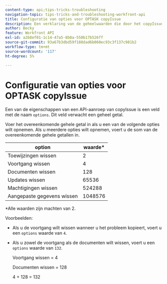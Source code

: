 ```yaml
---
content-type: api;tips-tricks-troubleshooting
navigation-topic: tips-tricks-and-troubleshooting-workfront-api
title: Configuratie van opties voor OPTASK copyIssue
description: Een verklaring van de geheelwaarden die door het copyIssue eindpunt worden verwacht.
author: Becky
feature: Workfront API
exl-id: a2b8ef01-1c14-47a5-8b0a-550b17b526ff
source-git-commit: 93a67b3dbd59f188dad6b060ec93c3f137c981b2
workflow-type: tm+mt
source-wordcount: '117'
ht-degree: 5%

---
```


# Configuratie van opties voor OPTASK copyIssue


Een van de eigenschappen van een API-aanroep van copyIssue is een veld met de naam `options`. Dit veld verwacht een geheel getal.

Voer het overeenkomende gehele getal in als u een van de volgende opties wilt opnemen. Als u meerdere opties wilt opnemen, voert u de som van de overeenkomende gehele getallen in.

| option | waarde* |
|---|---|
| Toewijzingen wissen | 2 |
| Voortgang wissen | 4 |
| Documenten wissen | 128 |
| Updates wissen | 65536 |
| Machtigingen wissen | 524288 |
| Aangepaste gegevens wissen | 1048576 |

*Alle waarden zijn machten van 2.

Voorbeelden:

* Als u de voortgang wilt wissen wanneer u het probleem kopieert, voert u een `options` waarde van `4`.

* Als u zowel de voortgang als de documenten wilt wissen, voert u een `options` waarde van `132`.

   Voortgang wissen = 4

   Documenten wissen = 128

   4 + 128 = 132
